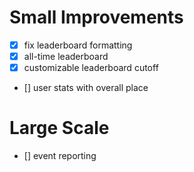 # Small Improvements

- [x] fix leaderboard formatting
- [x] all-time leaderboard
- [x] customizable leaderboard cutoff
- [] user stats with overall place

# Large Scale

- [] event reporting